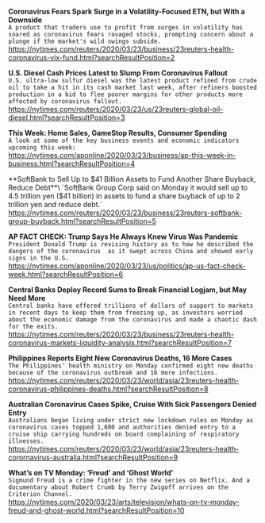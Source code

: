 **Coronavirus Fears Spark Surge in a Volatility-Focused ETN, but With a Downside**\
`A product that traders use to profit from surges in volatility has soared as coronavirus fears ravaged stocks, prompting concern about a plunge if the market's wild swings subside. `\
https://nytimes.com/reuters/2020/03/23/business/23reuters-health-coronavirus-vix-fund.html?searchResultPosition=2

**U.S. Diesel Cash Prices Latest to Slump From Coronavirus Fallout**\
`U.S. ultra-low sulfur diesel was the latest product refined from crude oil to take a hit in its cash market last week, after refiners boosted production in a bid to flee poorer margins for other products more affected by coronavirus fallout.`\
https://nytimes.com/reuters/2020/03/23/us/23reuters-global-oil-diesel.html?searchResultPosition=3

**This Week: Home Sales, GameStop Results, Consumer Spending**\
`A look at some of the key business events and economic indicators upcoming this week:`\
https://nytimes.com/aponline/2020/03/23/business/ap-this-week-in-business.html?searchResultPosition=4

**SoftBank to Sell Up to $41 Billion Assets to Fund Another Share Buyback, Reduce Debt**\
`SoftBank Group Corp said on Monday it would sell up to 4.5 trillion yen ($41 billion) in assets to fund a share buyback of up to 2 trillion yen and reduce debt.`\
https://nytimes.com/reuters/2020/03/23/business/23reuters-softbank-group-buyback.html?searchResultPosition=5

**AP FACT CHECK: Trump Says He Always Knew Virus Was Pandemic**\
`President Donald Trump is revising history as to how he described the dangers of the coronavirus  as it swept across China and showed early signs in the U.S.`\
https://nytimes.com/aponline/2020/03/23/us/politics/ap-us-fact-check-week.html?searchResultPosition=6

**Central Banks Deploy Record Sums to Break Financial Logjam, but May Need More**\
`Central banks have offered trillions of dollars of support to markets in recent days to keep them from freezing up, as investors worried about the economic damage from the coronavirus and made a chaotic dash for the exits. `\
https://nytimes.com/reuters/2020/03/23/business/23reuters-health-coronavirus-markets-liquidity-analysis.html?searchResultPosition=7

**Philippines Reports Eight New Coronavirus Deaths, 16 More Cases**\
`The Philippines' health ministry on Monday confirmed eight new deaths because of the coronavirus outbreak and 16 more infections.`\
https://nytimes.com/reuters/2020/03/23/world/asia/23reuters-health-coronavirus-philippines-deaths.html?searchResultPosition=8

**Australian Coronavirus Cases Spike, Cruise With Sick Passengers Denied Entry**\
`Australians began living under strict new lockdown rules on Monday as coronavirus cases topped 1,600 and authorities denied entry to a cruise ship carrying hundreds on board complaining of respiratory illnesses.`\
https://nytimes.com/reuters/2020/03/23/world/asia/23reuters-health-corornavirus-australia.html?searchResultPosition=9

**What’s on TV Monday: ‘Freud’ and ‘Ghost World’**\
`Sigmund Freud is a crime fighter in the new series on Netflix. And a documentary about Robert Crumb by Terry Zwigoff arrives on the Criterion Channel.`\
https://nytimes.com/2020/03/23/arts/television/whats-on-tv-monday-freud-and-ghost-world.html?searchResultPosition=10


